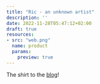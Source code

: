 ```yaml
---
title: "Ric - an unknown artist"
description: ''
date: 2022-11-28T05:47:12+02:00
draft: true
resources:
- src: "web.png"
  name: product
  params:
    preview: true
---
```

The shirt to the [blog](https://ric-unknownartist.projektemacher.org/)!
